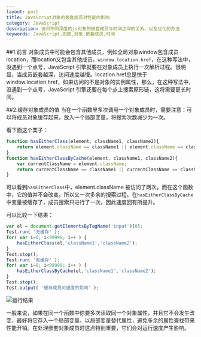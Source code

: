 ```yaml
---
layout: post
title: JavaScript对象的嵌套成员对性能的影响
category: JavaScript
description: 访问不同深度的js对象的嵌套成员与时间之间的关系，以及优化的办法
keywords: JavaScript,函数,对象,嵌套成员,时间
---
```


##1.前言
对象成员中可能会包含其他成员，例如全局对象window包含成员location，而location又包含其他成员。`window.location.href`，在这种写法中，没遇到一个点号，JavaScript 引擎就要在对象成员上执行一次解析过程。很明显，当成员嵌套越深，访问速度越慢。location.href总是快于 window.location.href，如果访问的不是对象的实例属性，那么，在这种写法中，没遇到一个点号，JavaScript 引擎还要在每个点上搜索原形链，这将需要更长时间。

##2.缓存对象成员的值
当在一个函数里多次调用一个对象成员时，需要注意：可以将成员对象缓存起来，放入一个局部变量，将搜索次数减少为一次。

看下面这个栗子：

```JavaScript
function hasEitherClass(element, className1, className2){
    return element.className == className1 || element.className == className2;
}
function hasEitherClassByCache(element, className1, className2){
    var currentClassName = element.className;
    return currentClassName == className1 || currentClassName == className2;
}

```

可以看到`hasEitherClass`中，element.className 被访问了两次，而在这个函数中，它的值并不会改变。所以又一次多余的搜索过程。在`hasEitherClassByCache`中变量被缓存了，成员搜索只进行了一次，因此速度回有所提升。

可以比较一下结果：

```JavaScript
var el = document.getElementsByTagName('input')[0];
Test.run( '无缓存' ); 
for( var i=0; i<99999; i++ ) {
    hasEitherClass(el,'className1','className2');
}
Test.stop();
Test.run( '有缓存' ); 
for( var i=0; i<99999; i++ ) {
    hasEitherClassByCache(el,'className1','className2');
}
Test.stop(); 
Test.output( '缓存成员对速度的影响' ); 
```

![运行结果](img:1)


一般来说，如果在同一个函数中你要多次读取同一个对象属性，并且它不会发生改变，最好将它存入一个局部变量。以局部变量替代属性，避免多余的属性查找带来性能开销。在处理嵌套对象成员时这点特别重要，它们会对运行速度产生影响。



[img:1]: /images/20150121113349.jpg "运行结果"

